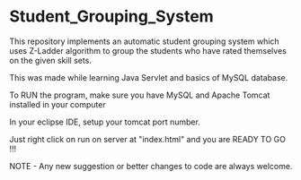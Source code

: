 # Student_Grouping_System
This repository implements an automatic student grouping system which uses Z-Ladder algorithm to group the students who have rated themselves on the given skill sets.

This was made while learning Java Servlet and basics of MySQL database.

To RUN the program, make sure you have MySQL and Apache Tomcat installed in your computer

In your eclipse IDE, setup your tomcat port number.

Just right click on run on server at "index.html" and you are READY TO GO !!!

NOTE - Any new suggestion or better changes to code are always welcome.
